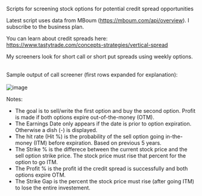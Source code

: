 Scripts for screening stock options for potential credit spread opportunities

Latest script uses data from MBoum (https://mboum.com/api/overview). I subscribe to the business plan.

You can learn about credit spreads here:
https://www.tastytrade.com/concepts-strategies/vertical-spread

My screeners look for short call or short put spreads using weekly options.

<br/>Sample output of call screener (first rows expanded for explanation):<br/><br/>
![image](https://github.com/mjwaddell1/Python/assets/35202179/46dfdec4-9432-4a6a-a18e-b1b7d110c3f8)

Notes:
- The goal is to sell/write the first option and buy the second option. Profit is made if both options expire out-of-the-money (OTM). 
- The Earnings Date only appears if the date is prior to option expiration. Otherwise a dish (-) is displayed.
- The hit rate (Hit %) is the probability of the sell option going in-the-money (ITM) before expiration. Based on previous 5 years.
- The Strike % is the differece between the current stock price and the sell option strike price. The stock price must rise that percent for the option to go ITM.
- The Profit % is the profit id the credit spread is successfully and both options expire OTM.
- The Strike Gap is the percent the stock price must rise (after going ITM) to lose the entire investement.
